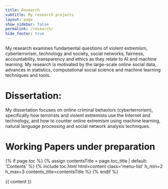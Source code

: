 ```yaml
---
title: Research
subtitle: My research projects
layout: page
show_sidebar: false
permalink: /research/
hide_footer: true
---
```


My research examines fundamental questions of violent extremism, cyberterrorism, technology and society, social networks, fairness, accountability, transparency and ethics as they relate to AI and machine learning. My research is motivated by the large-scale online social data, advances in statistics, computational social science and machine learning techniques and tools.

# Dissertation:

My dissertation focuses on online criminal behaviors (cyberterrorism), specifically how terrorists and violent extremists use the Internet and technology, and how to counter online extremism using machine learning, natural language processing and social network analysis techniques. 

# Working Papers under preparation





{% if page.toc %}
    {% assign contentsTitle = page.toc_title | default: 'Contents' %}
    {% include toc.html html=content class='menu-list' h_min=2 h_max=3 contents_title=contentsTitle %}
{% endif %}
<div class="content">
    {{ content }}
</div>